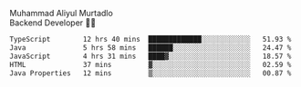 Muhammad Aliyul Murtadlo
<br>
Backend Developer 👨‍💻
<br>
<!--START_SECTION:waka-->

```txt
TypeScript        12 hrs 40 mins  █████████████░░░░░░░░░░░░   51.93 %
Java              5 hrs 58 mins   ██████░░░░░░░░░░░░░░░░░░░   24.47 %
JavaScript        4 hrs 31 mins   ████▓░░░░░░░░░░░░░░░░░░░░   18.57 %
HTML              37 mins         ▓░░░░░░░░░░░░░░░░░░░░░░░░   02.59 %
Java Properties   12 mins         ▒░░░░░░░░░░░░░░░░░░░░░░░░   00.87 %
```

<!--END_SECTION:waka-->
